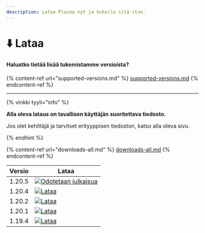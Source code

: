 ```yaml
---
description: Lataa Plazma nyt ja kokeile sitä itse.
---
```


# ⬇️ Lataa

#### Haluatko tietää lisää tukemistamme versioista?

{% content-ref url="supported-versions.md" %}
[supported-versions.md](supported-versions.md)
{% endcontent-ref %}

***

{% vinkki tyyli="info" %}

**Alla oleva lataus on tavallisen käyttäjän suoritettava tiedosto.**

Jos olet kehittäjä ja tarvitset erityyppisen tiedoston, katso alla oleva sivu.

{% endhint %}

{% content-ref url="downloads-all.md" %}
[downloads-all.md](downloads-all.md)
{% endcontent-ref %}

<table data-view="cards">
    <thead>
        <tr>
            <th>Versio</th>
            <th>Lataa</th>
        </tr>
    </thead>
    <tbody>
        <tr>
            <td>1.20.5</td>
            <td><a href="">
                <img src="https://badge.plazmamc.org/0/Odotetaan%20julkaisua" alt="Odotetaan julkaisua">
            </a></td>
        </tr>
        <tr>
            <td>1.20.4</td>
            <td><a href="https://dl.plazmamc.org/1.20.4/">
                <img src="https://badge.plazmamc.org/1/Lataa" alt="Lataa">
            </a></td>
        </tr>
        <tr>
            <td>1.20.2</td>
            <td><a href="https://dl.plazmamc.org/1.20.2/">
                <img src="https://badge.plazmamc.org/1/Lataa" alt="Lataa">
            </a></td>
        </tr>
        <tr>
            <td>1.20.1</td>
            <td><a href="https://dl.plazmamc.org/1.20.1/">
                <img src="https://badge.plazmamc.org/1/Lataa" alt="Lataa">
            </a></td>
        </tr>
        <tr>
            <td>1.19.4</td>
            <td><a href="https://dl.plazmamc.org/1.19.4/">
                <img src="https://badge.plazmamc.org/1/Lataa" alt="Lataa">
            </a></td>
        </tr>
    </tbody>
</table>
